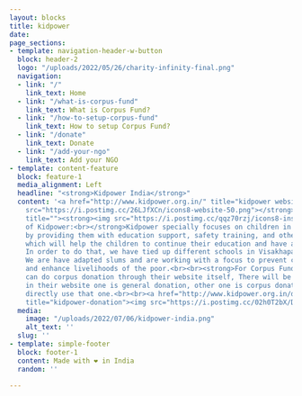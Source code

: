 ```yaml
---
layout: blocks
title: kidpower
date: 
page_sections:
- template: navigation-header-w-button
  block: header-2
  logo: "/uploads/2022/05/26/charity-infinity-final.png"
  navigation:
  - link: "/"
    link_text: Home
  - link: "/what-is-corpus-fund"
    link_text: What is Corpus Fund?
  - link: "/how-to-setup-corpus-fund"
    link_text: How to setup Corpus Fund?
  - link: "/donate"
    link_text: Donate
  - link: "/add-your-ngo"
    link_text: Add your NGO
- template: content-feature
  block: feature-1
  media_alignment: Left
  headline: "<strong>Kidpower India</strong>"
  content: '<a href="http://www.kidpower.org.in/" title="kidpower website"><strong><img
    src="https://i.postimg.cc/26LJfXCn/icons8-website-50.png"></strong></a><a href=""
    title=""><strong><img src="https://i.postimg.cc/qqz70rzj/icons8-instagram-48.png"></strong></a><strong><br><br>Purpose
    of Kidpower:<br></strong>Kidpower specially focuses on children in difficult situations
    by providing them with education support, safety training, and other intervention
    which will help the children to continue their education and have a better future.
    In order to do that, we have tied up different schools in Visakhapatnam area.
    We are have adapted slums and are working with a focus to prevent child labour
    and enhance livelihoods of the poor.<br><br><strong>For Corpus Funding : </strong>We
    can do corpus donation through their website itself, There will be two columns
    in their website one is general donation, other one is corpus donation, we can
    directly use that one.<br><br><a href="http://www.kidpower.org.in/donate.php"
    title="kidpower-donation"><img src="https://i.postimg.cc/02h0T2bX/Donate-Now-3.png"></a>'
  media:
    image: "/uploads/2022/07/06/kidpower-india.png"
    alt_text: ''
  slug: ''
- template: simple-footer
  block: footer-1
  content: Made with ❤︎ in India
  random: ''

---
```

